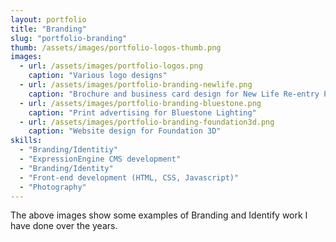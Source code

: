 ```yaml
---
layout: portfolio
title: "Branding"
slug: "portfolio-branding"
thumb: /assets/images/portfolio-logos-thumb.png
images:
  - url: /assets/images/portfolio-logos.png
    caption: "Various logo designs"
  - url: /assets/images/portfolio-branding-newlife.png
    caption: "Brochure and business card design for New Life Re-entry Program"
  - url: /assets/images/portfolio-branding-bluestone.png
    caption: "Print advertising for Bluestone Lighting"
  - url: /assets/images/portfolio-branding-foundation3d.png
    caption: "Website design for Foundation 3D"
skills:
  - "Branding/Identitiy"
  - "ExpressionEngine CMS development"
  - "Branding/Identity"
  - "Front-end development (HTML, CSS, Javascript)"
  - "Photography"
---
```

<p>The above images show some examples of Branding and Identify work I have done over the years.</p>